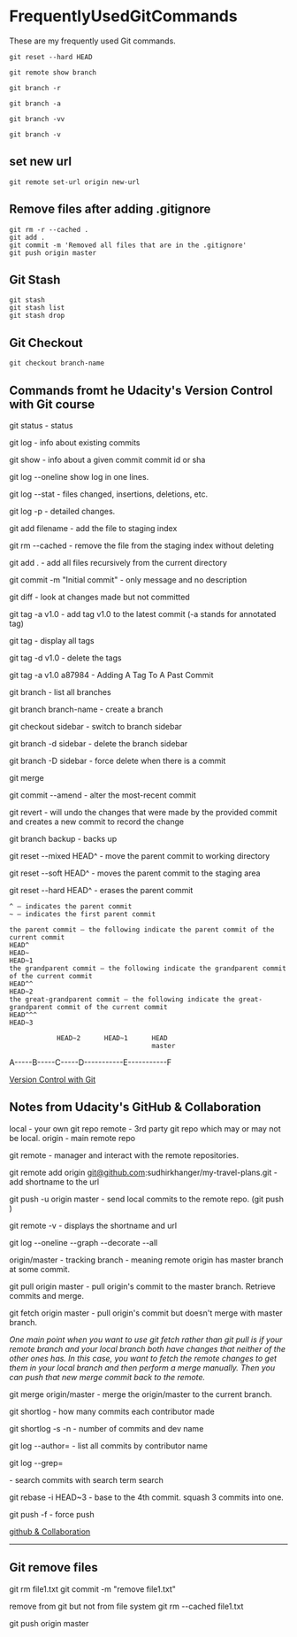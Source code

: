 # FrequentlyUsedGitCommands

These are my frequently used Git commands.

    git reset --hard HEAD

    git remote show branch
    
    git branch -r
    
    git branch -a
    
    git branch -vv
    
    git branch -v
    
## set new url

    git remote set-url origin new-url

## Remove files after adding .gitignore

    git rm -r --cached . 
    git add .
    git commit -m 'Removed all files that are in the .gitignore' 
    git push origin master

## Git Stash

    git stash
    git stash list
    git stash drop

## Git Checkout

    git checkout branch-name

## Commands fromt he Udacity's Version Control with Git course

git status - status

git log - info about existing commits

git show - info about a given commit commit id or sha

git log --oneline show log in one lines.

git log --stat - files changed, insertions, deletions, etc.

git log -p - detailed changes.

git add filename - add the file to staging index

git rm --cached <file> - remove the file from the staging index without deleting

git add . - add all files recursively from the current directory

git commit -m "Initial commit" - only message and no description

git diff - look at changes made but not committed

git tag -a v1.0 - add tag v1.0 to the latest commit (-a stands for annotated tag)

git tag - display all tags

git tag -d v1.0 - delete the tags

git tag -a v1.0 a87984 - Adding A Tag To A Past Commit

git branch - list all branches 

git branch branch-name - create a branch

git checkout sidebar - switch to branch sidebar

git branch -d sidebar - delete the branch sidebar

git branch -D sidebar - force delete when there is a commit

git merge <name-of-branch-to-merge-in>

git commit --amend - alter the most-recent commit

git revert <SHA-of-commit-to-revert> - will undo the changes that were made by the provided commit and creates a new commit to record the change

git branch backup - backs up

git reset --mixed HEAD^ - move the parent commit to working directory

git reset --soft HEAD^ - moves the parent commit to the staging area

git reset --hard HEAD^ - erases the parent commit 

    ^ – indicates the parent commit
    ~ – indicates the first parent commit
    
    the parent commit – the following indicate the parent commit of the current commit
    HEAD^
    HEAD~
    HEAD~1
    the grandparent commit – the following indicate the grandparent commit of the current commit
    HEAD^^
    HEAD~2
    the great-grandparent commit – the following indicate the great-grandparent commit of the current commit
    HEAD^^^
    HEAD~3
                           
	            HEAD~2      HEAD~1      HEAD
                                        master
A-----B-----C-----D-----------E-----------F


[Version Control with Git](https://in.udacity.com/course/version-control-with-git--ud123)

## Notes from Udacity's GitHub & Collaboration

local - your own git repo
remote - 3rd party git repo which may or may not be local.
origin - main remote repo

git remote - manager and interact with the remote repositories.
	
git remote add origin git@github.com:sudhirkhanger/my-travel-plans.git - add shortname to the url

git push -u origin master - send local commits to the remote repo. (git push <remote-shortname> <branch>)
	
git remote -v - displays the shortname and url

git log --oneline --graph --decorate --all

origin/master - tracking branch - meaning remote origin has master branch at some commit.

git pull origin master - pull origin's commit to the master branch. Retrieve commits and merge.

git fetch origin master - pull origin's commit but doesn't merge with master branch.

_One main point when you want to use git fetch rather than git pull is if your remote branch and your local branch both have changes that neither of the other ones has. In this case, you want to fetch the remote changes to get them in your local branch and then perform a merge manually. Then you can push that new merge commit back to the remote._

git merge origin/master - merge the origin/master to the current branch.

git shortlog - how many commits each contributor made

git shortlog -s -n - number of commits and dev name 

git log --author=<contributor name> - list all commits by contributor name

git log --grep=<search> - search commits with search term search

git rebase -i HEAD~3 - base to the 4th commit. squash 3 commits into one.

git push -f - force push

[github & Collaboration](https://in.udacity.com/course/github-collaboration--ud456)

---

## Git remove files

git rm file1.txt
git commit -m "remove file1.txt"

remove from git but not from file system
git rm --cached file1.txt

git push origin master

